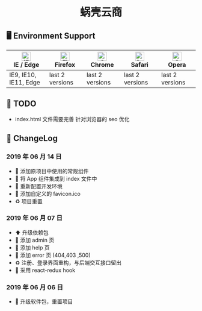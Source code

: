 # <p align="center">蜗壳云商</p>

## 🖥 Environment Support

| [<img src="https://raw.githubusercontent.com/alrra/browser-logos/master/src/edge/edge_48x48.png" alt="IE / Edge" width="24px" height="24px" />](http://godban.github.io/browsers-support-badges/)</br>IE / Edge | [<img src="https://raw.githubusercontent.com/alrra/browser-logos/master/src/firefox/firefox_48x48.png" alt="Firefox" width="24px" height="24px" />](http://godban.github.io/browsers-support-badges/)</br>Firefox | [<img src="https://raw.githubusercontent.com/alrra/browser-logos/master/src/chrome/chrome_48x48.png" alt="Chrome" width="24px" height="24px" />](http://godban.github.io/browsers-support-badges/)</br>Chrome | [<img src="https://raw.githubusercontent.com/alrra/browser-logos/master/src/safari/safari_48x48.png" alt="Safari" width="24px" height="24px" />](http://godban.github.io/browsers-support-badges/)</br>Safari | [<img src="https://raw.githubusercontent.com/alrra/browser-logos/master/src/opera/opera_48x48.png" alt="Opera" width="24px" height="24px" />](http://godban.github.io/browsers-support-badges/)</br>Opera |
| --------------------------------------------------------------------------------------------------------------------------------------------------------------------------------------------------------------- | ----------------------------------------------------------------------------------------------------------------------------------------------------------------------------------------------------------------- | ------------------------------------------------------------------------------------------------------------------------------------------------------------------------------------------------------------- | ------------------------------------------------------------------------------------------------------------------------------------------------------------------------------------------------------------- | --------------------------------------------------------------------------------------------------------------------------------------------------------------------------------------------------------- |
| IE9, IE10, IE11, Edge                                                                                                                                                                                           | last 2 versions                                                                                                                                                                                                   | last 2 versions                                                                                                                                                                                               | last 2 versions                                                                                                                                                                                               | last 2 versions                                                                                                                                                                                           |  |

## 🚧 TODO

- index.html 文件需要完善 针对浏览器的 seo 优化

## 📡 ChangeLog

### 2019 年 06 月 14 日

- 🌟 添加原项目中使用的常规组件
- 🌟 将 App 组件集成到 index 文件中
- 🌟 重新配置开发环境
- 💄 添加自定义的 favicon.ico
- ♻️ 项目重置

### 2019 年 06 月 07 日

- ⬆️ 升级依赖包
- 🌟 添加 admin 页
- 🌟 添加 help 页
- 🌟 添加 error 页 (404,403 ,500)
- ♻️ 注册、登录界面重构，与后端交互接口留出
- 🌟 采用 react-redux hook

### 2019 年 06 月 06 日

- 🌟 升级软件包，重置项目
